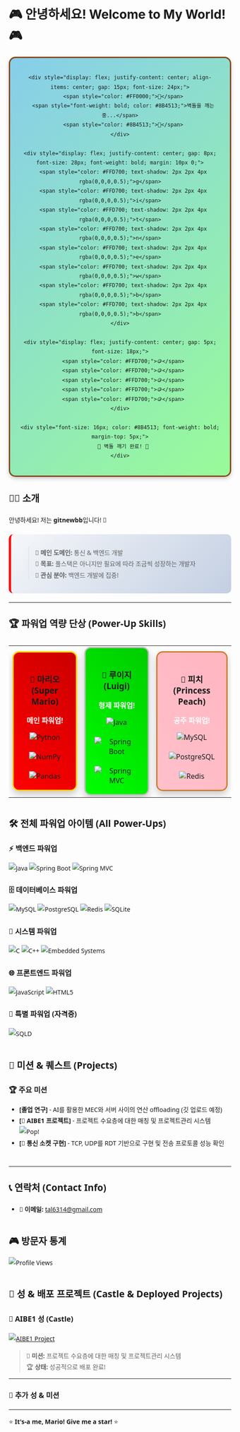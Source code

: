 # 🎮 안녕하세요! Welcome to My World! 🎮

<div style="font-family: 'Segoe UI', Tahoma, Geneva, Verdana, sans-serif; line-height: 1.8;">

<div style="text-align: center; margin: 20px 0; padding: 20px; background: linear-gradient(135deg, #87CEEB 0%, #98FB98 100%); border-radius: 15px; border: 3px solid #8B4513; box-shadow: 0 4px 8px rgba(0,0,0,0.2);">
  
  <div style="display: flex; flex-direction: column; align-items: center; gap: 10px;">
    
    <div style="display: flex; justify-content: center; align-items: center; gap: 15px; font-size: 24px;">
      <span style="color: #FF0000;">🍄</span>
      <span style="font-weight: bold; color: #8B4513;">벽돌을 깨는 중...</span>
      <span style="color: #8B4513;">🧱</span>
    </div>
    
    <div style="display: flex; justify-content: center; gap: 8px; font-size: 28px; font-weight: bold; margin: 10px 0;">
      <span style="color: #FFD700; text-shadow: 2px 2px 4px rgba(0,0,0,0.5);">g</span>
      <span style="color: #FFD700; text-shadow: 2px 2px 4px rgba(0,0,0,0.5);">i</span>
      <span style="color: #FFD700; text-shadow: 2px 2px 4px rgba(0,0,0,0.5);">t</span>
      <span style="color: #FFD700; text-shadow: 2px 2px 4px rgba(0,0,0,0.5);">n</span>
      <span style="color: #FFD700; text-shadow: 2px 2px 4px rgba(0,0,0,0.5);">e</span>
      <span style="color: #FFD700; text-shadow: 2px 2px 4px rgba(0,0,0,0.5);">w</span>
      <span style="color: #FFD700; text-shadow: 2px 2px 4px rgba(0,0,0,0.5);">b</span>
      <span style="color: #FFD700; text-shadow: 2px 2px 4px rgba(0,0,0,0.5);">b</span>
    </div>
    
    <div style="display: flex; justify-content: center; gap: 5px; font-size: 18px;">
      <span style="color: #FFD700;">🪙</span>
      <span style="color: #FFD700;">🪙</span>
      <span style="color: #FFD700;">🪙</span>
      <span style="color: #FFD700;">🪙</span>
      <span style="color: #FFD700;">🪙</span>
    </div>
    
    <div style="font-size: 16px; color: #8B4513; font-weight: bold; margin-top: 5px;">
      🎉 벽돌 깨기 완료! 🎉
    </div>
    
  </div>
</div>

## 👨‍💻 소개
안녕하세요! 저는 **gitnewbb**입니다! 🍄

<div style="margin: 20px 0; padding: 15px; background: linear-gradient(135deg, #f5f7fa 0%, #c3cfe2 100%); border-radius: 10px; border-left: 5px solid #FF0000;">

> 🎯 **메인 도메인:** 통신 & 백엔드 개발  
> 🌟 **목표:** 풀스택은 아니지만 필요에 따라 조금씩 성장하는 개발자  
> 🚀 **관심 분야:** 백엔드 개발에 집중!

</div>

---

## 🏆 파워업 역량 단상 (Power-Up Skills)

<div style="margin: 30px 0;">

<div align="center">
  <table>
    <tr>
      <td align="center" width="200">
        <div style="background: linear-gradient(45deg, #FF0000, #CC0000); padding: 20px; border-radius: 15px; box-shadow: 0 8px 16px rgba(0,0,0,0.2); border: 3px solid #FFD700;">
          <h3>🥇 마리오 (Super Mario)</h3>
          <p style="color: white; font-weight: bold;">메인 파워업!</p>
          <img src="https://img.shields.io/badge/Python-3776AB?style=for-the-badge&logo=python&logoColor=white" alt="Python">
          <br><br>
          <img src="https://img.shields.io/badge/Numpy-013243?style=for-the-badge&logo=numpy&logoColor=white" alt="NumPy">
          <br><br>
          <img src="https://img.shields.io/badge/Pandas-150458?style=for-the-badge&logo=pandas&logoColor=white" alt="Pandas">
        </div>
      </td>
      <td align="center" width="200">
        <div style="background: linear-gradient(45deg, #00FF00, #00CC00); padding: 20px; border-radius: 15px; box-shadow: 0 8px 16px rgba(0,0,0,0.2); border: 3px solid #C0C0C0;">
          <h3>🥈 루이지 (Luigi)</h3>
          <p style="color: white; font-weight: bold;">형제 파워업!</p>
          <img src="https://img.shields.io/badge/Java-ED8B00?style=for-the-badge&logo=openjdk&logoColor=white" alt="Java">
          <br><br>
          <img src="https://img.shields.io/badge/Spring_Boot-6DB33F?style=for-the-badge&logo=spring-boot&logoColor=white" alt="Spring Boot">
          <br><br>
          <img src="https://img.shields.io/badge/Spring_MVC-6DB33F?style=for-the-badge&logo=spring&logoColor=white" alt="Spring MVC">
        </div>
      </td>
      <td align="center" width="200">
        <div style="background: linear-gradient(45deg, #FFC0CB, #FFB6C1); padding: 20px; border-radius: 15px; box-shadow: 0 8px 16px rgba(0,0,0,0.2); border: 3px solid #CD7F32;">
          <h3>🥉 피치 (Princess Peach)</h3>
          <p style="color: white; font-weight: bold;">공주 파워업!</p>
          <img src="https://img.shields.io/badge/MySQL-4479A1?style=for-the-badge&logo=mysql&logoColor=white" alt="MySQL">
          <br><br>
          <img src="https://img.shields.io/badge/PostgreSQL-316192?style=for-the-badge&logo=postgresql&logoColor=white" alt="PostgreSQL">
          <br><br>
          <img src="https://img.shields.io/badge/Redis-DC382D?style=for-the-badge&logo=redis&logoColor=white" alt="Redis">
        </div>
      </td>
    </tr>
  </table>
</div>

</div>

<div style="margin: 40px 0;">

## 🛠️ 전체 파워업 아이템 (All Power-Ups)

### ⚡ 백엔드 파워업
![Java](https://img.shields.io/badge/Java-ED8B00?style=for-the-badge&logo=openjdk&logoColor=white)
![Spring Boot](https://img.shields.io/badge/Spring_Boot-6DB33F?style=for-the-badge&logo=spring-boot&logoColor=white)
![Spring MVC](https://img.shields.io/badge/Spring_MVC-6DB33F?style=for-the-badge&logo=spring&logoColor=white)

### 🗄️ 데이터베이스 파워업
![MySQL](https://img.shields.io/badge/MySQL-4479A1?style=for-the-badge&logo=mysql&logoColor=white)
![PostgreSQL](https://img.shields.io/badge/PostgreSQL-316192?style=for-the-badge&logo=postgresql&logoColor=white)
![Redis](https://img.shields.io/badge/Redis-DC382D?style=for-the-badge&logo=redis&logoColor=white)
![SQLite](https://img.shields.io/badge/SQLite-07405E?style=for-the-badge&logo=sqlite&logoColor=white)

### 🔧 시스템 파워업
![C](https://img.shields.io/badge/C-00599C?style=for-the-badge&logo=c&logoColor=white)
![C++](https://img.shields.io/badge/C%2B%2B-00599C?style=for-the-badge&logo=c%2B%2B&logoColor=white)
![Embedded Systems](https://img.shields.io/badge/Embedded-000000?style=for-the-badge&logo=arduino&logoColor=white)

### 🌐 프론트엔드 파워업
![JavaScript](https://img.shields.io/badge/JavaScript-F7DF1E?style=for-the-badge&logo=javascript&logoColor=black)
![HTML5](https://img.shields.io/badge/HTML5-E34F26?style=for-the-badge&logo=html5&logoColor=white)

### 📜 특별 파워업 (자격증)
![SQLD](https://img.shields.io/badge/SQLD-4479A1?style=for-the-badge&logo=mysql&logoColor=white)

</div>

<div style="margin: 40px 0;">

## 🚀 미션 & 퀘스트 (Projects)

### 🏆 주요 미션
- **[졸업 연구]** - AI를 활용한 MEC와 서버 사이의 연산 offloading (깃 업로드 예정)
- **[🤖 AIBE1 프로젝트]** - 프로젝트 수요층에 대한 매칭 및 프로젝트관리 시스템 ![Pop!](https://github.com/gitnewbb/AIBE1-Project2-Team01)
- **[📡 통신 소켓 구현]** - TCP, UDP를 RDT 기반으로 구현 및 전송 프로토콜 성능 확인

</div>

<div style="margin: 40px 0;">

<!-- ## GitHub 통계
![GitHub Stats](https://github-readme-stats.vercel.app/api?username=YOUR_USERNAME&show_icons=true&theme=radical) -->

---

## 📞 연락처 (Contact Info)
- 📧 **이메일:** tal6314@gmail.com

</div>

<div style="margin: 40px 0;">

## 🎮 방문자 통계
![Profile Views](https://komarev.com/ghpvc/?username=YOUR_USERNAME&color=brightgreen)

</div>

<div style="margin: 40px 0;">

## 🏰 성 & 배포 프로젝트 (Castle & Deployed Projects)

### 🏰 AIBE1 성 (Castle)
[![AIBE1 Project](https://img.shields.io/badge/AIBE1_Project-000000?style=for-the-badge&logo=github&logoColor=white)](https://github.com/gitnewbb/AIBE1-Project2-Team01)

> 🚀 **미션:** 프로젝트 수요층에 대한 매칭 및 프로젝트관리 시스템  
> 🏆 **상태:** 성공적으로 배포 완료!

---

### 🔗 추가 성 & 미션
<!-- 여기에 새로운 배포 프로젝트를 추가하세요 -->
<!-- 예시:
### 🌐 새로운 성
[![Project Name](https://img.shields.io/badge/Project_Name-000000?style=for-the-badge&logo=github&logoColor=white)](https://github.com/username/project)

프로젝트 설명
-->

---

⭐ **It's-a me, Mario! Give me a star!** ⭐

</div>
